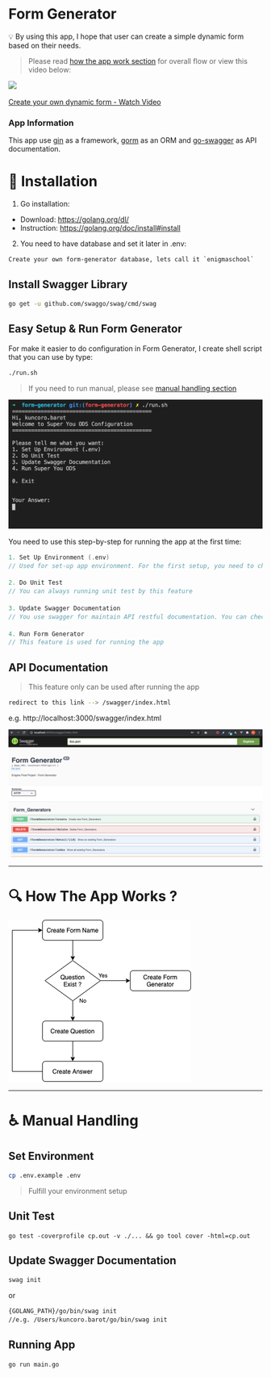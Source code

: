 # Form Generator

:bulb: By using this app, I hope that user can create a simple dynamic form based on their needs. 
> Please read [how the app work section](#mag-how-the-app-works-) for overall flow or view this video below:

<a href="https://www.loom.com/share/bf4b9e7e4c944158a5179c1837301bad" target="_blank"> <img style="max-width:300px;" src="https://cdn.loom.com/sessions/thumbnails/bf4b9e7e4c944158a5179c1837301bad-with-play.gif"> <p>Create your own dynamic form - Watch Video</p> </a>

### App Information
This app use [gin](https://github.com/gin-gonic/gin) as a framework, [gorm](https://gorm.io/index.html) as an ORM and [go-swagger](https://github.com/go-swagger/go-swagger) as API documentation.

# :page_facing_up: Installation

1. Go installation: 
- Download: https://golang.org/dl/
- Instruction: https://golang.org/doc/install#install

2. You need to have database and set it later in .env:
```
Create your own form-generator database, lets call it `enigmaschool`
```

## Install Swagger Library
```bash
go get -u github.com/swaggo/swag/cmd/swag
```

## Easy Setup & Run Form Generator
For make it easier to do configuration in Form Generator, I create shell script that you can use by type:
```bash
./run.sh
```

> If you need to run manual, please see [manual handling section](#wheelchair-manual-handling)

![Form Generator Configuration](storage/assets/img/form-generator-run-sh.png)

You need to use this step-by-step for running the app at the first time:
```go
1. Set Up Environment (.env) 
// Used for set-up app environment. For the first setup, you need to change your environment detail. For more information about environment that you need to add, please contact developer.

2. Do Unit Test 
// You can always running unit test by this feature

3. Update Swagger Documentation 
// You use swagger for maintain API restful documentation. You can check it later after running app (4. Run Form Generator) and redirect to your app_link/swagger/index.html

4. Run Form Generator 
// This feature is used for running the app
```

## API Documentation
> This feature only can be used after running the app
```bash
redirect to this link --> /swagger/index.html
```
e.g. http://localhost:3000/swagger/index.html

![Form Generator Swagger Viewer](storage/assets/img/form-generator-swagger-view.png)

---

# :mag: How The App Works ?

![Form Generator Diagram](storage/assets/img/form-generator-diagram.png)

---

# :wheelchair: Manual Handling

## Set Environment
```bash
cp .env.example .env
```
> Fulfill your environment setup

## Unit Test
```
go test -coverprofile cp.out -v ./... && go tool cover -html=cp.out
```

## Update Swagger Documentation
```bash
swag init
```
or
```bash
{GOLANG_PATH}/go/bin/swag init 
//e.g. /Users/kuncoro.barot/go/bin/swag init
```

## Running App
```bash
go run main.go
```

